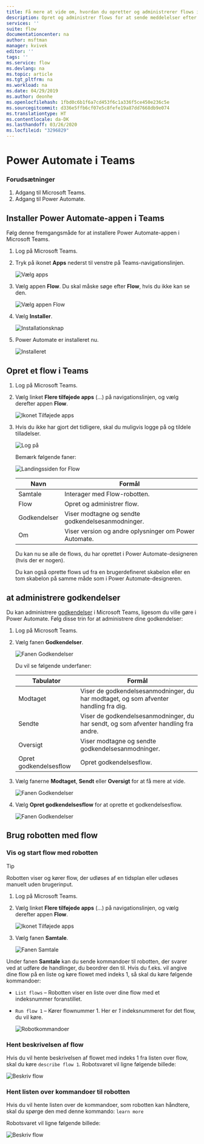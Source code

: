 ```yaml
---
title: Få mere at vide om, hvordan du opretter og administrerer flows i Microsoft Teams | Microsoft Docs
description: Opret og administrer flows for at sende meddelelser efter behov, @omtale brugere og kanaler, sende kort med svarmuligheder og meget mere.
services: ''
suite: flow
documentationcenter: na
author: msftman
manager: kvivek
editor: ''
tags: ''
ms.service: flow
ms.devlang: na
ms.topic: article
ms.tgt_pltfrm: na
ms.workload: na
ms.date: 04/29/2019
ms.author: deonhe
ms.openlocfilehash: 1fbd0c6b1f6a7cd453f6c1a336f5ce450e236c5e
ms.sourcegitcommit: d336e5ffb6cf07e5c8fefe19a87dd7668db9e074
ms.translationtype: HT
ms.contentlocale: da-DK
ms.lasthandoff: 03/26/2020
ms.locfileid: "3296829"
---
```

# <a name="power-automate-in-teams"></a>Power Automate i Teams


### <a name="prerequisites"></a>Forudsætninger

1. Adgang til Microsoft Teams.
1. Adgang til Power Automate.

## <a name="install-the-power-automate-app-in-teams"></a>Installer Power Automate-appen i Teams

Følg denne fremgangsmåde for at installere Power Automate-appen i Microsoft Teams.

1. Log på Microsoft Teams.

1. Tryk på ikonet **Apps** nederst til venstre på Teams-navigationslinjen.

    ![Vælg apps](media/flows-teams/apps.png)

1. Vælg appen **Flow**. Du skal måske søge efter **Flow**, hvis du ikke kan se den.

    ![Vælg appen Flow](media/flows-teams/select-flow-app.png)

1. Vælg **Installer**.

    ![Installationsknap](media/flows-teams/select-install.png)

1. Power Automate er installeret nu.

    ![Installeret](media/flows-teams/flow-installed.png)


## <a name="create-a-flow-in-teams"></a>Opret et flow i Teams

1. Log på Microsoft Teams.

1. Vælg linket **Flere tilføjede apps** (...) på navigationslinjen, og vælg derefter appen **Flow**.

    ![Ikonet Tilføjede apps](media/flows-teams/added-apps-icon.png)

1. Hvis du ikke har gjort det tidligere, skal du muligvis logge på og tildele tilladelser.

    ![Log på](media/flows-teams/grant-permissions-sign-in.png)


    Bemærk følgende faner:

    ![Landingssiden for Flow](media/flows-teams/flow-landing-page.png)

    Navn|Formål
    ----|-----|
    Samtale|Interager med Flow-robotten.
    Flow|Opret og administrer flow.
    Godkendelser|Viser modtagne og sendte godkendelsesanmodninger.
    Om|Viser version og andre oplysninger om Power Automate.


    Du kan nu se alle de flows, du har oprettet i Power Automate-designeren (hvis der er nogen). 

    Du kan også oprette flows ud fra en brugerdefineret skabelon eller en tom skabelon på samme måde som i Power Automate-designeren. 

## <a name="manage-approvals"></a>at administrere godkendelser

Du kan administrere [godkendelser](modern-approvals.md) i Microsoft Teams, ligesom du ville gøre i Power Automate. Følg disse trin for at administrere dine godkendelser:

1. Log på Microsoft Teams.
1. Vælg fanen **Godkendelser**.

    ![Fanen Godkendelser](media/flows-teams/approvals-tab.png)

    Du vil se følgende underfaner:

    Tabulator|Formål
    ----|-----|
    Modtaget|Viser de godkendelsesanmodninger, du har modtaget, og som afventer handling fra dig.
    Sendte|Viser de godkendelsesanmodninger, du har sendt, og som afventer handling fra andre.
    Oversigt|Viser modtagne og sendte godkendelsesanmodninger.
    Opret godkendelsesflow|Opret godkendelsesflow.

1. Vælg fanerne **Modtaget**, **Sendt** eller **Oversigt** for at få mere at vide.

    ![Fanen Godkendelser](media/flows-teams/approvals-tab-2.png)

1. Vælg **Opret godkendelsesflow** for at oprette et godkendelsesflow.

    ![Fanen Godkendelser](media/flows-teams/approvals-tab-3.png)

## <a name="use-the-bot-with-flows"></a>Brug robotten med flow

### <a name="list-and-launch-flows-with-the-bot"></a>Vis og start flow med robotten

> [!TIP]
> Robotten viser og kører flow, der udløses af en tidsplan eller udløses manuelt uden brugerinput.

1. Log på Microsoft Teams.
1. Vælg linket **Flere tilføjede apps** (...) på navigationslinjen, og vælg derefter appen **Flow**.

    ![Ikonet Tilføjede apps](media/flows-teams/added-apps-icon.png)
    
1. Vælg fanen **Samtale**.

    ![Fanen Samtale](media/flows-teams/conversations-tab.png)

Under fanen **Samtale** kan du sende kommandoer til robotten, der svarer ved at udføre de handlinger, du beordrer den til. Hvis du f.eks. vil angive dine flow på en liste og køre flowet med indeks 1, så skal du køre følgende kommandoer:

- ```List flows``` – Robotten viser en liste over dine flow med et indeksnummer foranstillet.
- ```Run flow 1``` – Kører flownummer 1. Her er *1* indeksnummeret for det flow, du vil køre.

   ![Robotkommandoer](media/flows-teams/bot-commands.png)

### <a name="get-the-description-for-flows"></a>Hent beskrivelsen af flow

Hvis du vil hente beskrivelsen af flowet med indeks 1 fra listen over flow, skal du køre ```describe flow 1```. Robotsvaret vil ligne følgende billede:

   ![Beskriv flow](media/flows-teams/bot-describe.png)

### <a name="get-the-list-of-commands-for-the-bot"></a>Hent listen over kommandoer til robotten

Hvis du vil hente listen over de kommandoer, som robotten kan håndtere, skal du spørge den med denne kommando: ```learn more``` 

Robotsvaret vil ligne følgende billede:

![Beskriv flow](media/flows-teams/bot-learn-more.png) 
